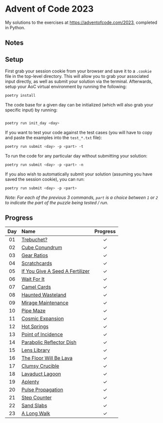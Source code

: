 # Advent of Code 2023

My solutions to the exercises at https://adventofcode.com/2023, completed in
Python.

## Notes

## Setup

First grab your session cookie from your browser and save it to a `.cookie` file in the
top-level directory. This will allow you to grab your associated input directly, as well
as submit your solution via the terminal. Afterwards, setup your AoC virtual environment
by running the following:

```bash
poetry install
```

The code base for a given day can be initialized (which will also grab your specific
input) by running:

```bash

poetry run init_day <day>
```

If you want to test your code against the test cases (you will have to
copy and paste the examples into the `test_*.txt` file):

```bash
poetry run submit <day> -p <part> -t
```

To run the code for any particular day without submitting your solution:

```bash
poetry run submit <day> -p <part> -n
```

If you also wish to automatically submit your solution (assuming you have saved the
session cookie), you can run:

```bash
poetry run submit <day> -p <part>
```

_Note: For each of the previous 3 commands, `part` is a choice between `1` or `2` to
indicate the part of the puzzle being tested / run._

## Progress

<!-- ✓ -->

| Day | Name                                                                   | Progress |
| :-: | :--------------------------------------------------------------------- | :------: |
| 01  | [Trebuchet?](https://adventofcode.com/2023/day/1)                      |    ✓     |
| 02  | [Cube Conundrum](https://adventofcode.com/2023/day/2)                  |    ✓     |
| 03  | [Gear Ratios](https://adventofcode.com/2023/day/3)                     |    ✓     |
| 04  | [Scratchcards](https://adventofcode.com/2023/day/4)                    |    ✓     |
| 05  | [If You Give A Seed A Fertilizer](https://adventofcode.com/2023/day/5) |    ✓     |
| 06  | [Wait For It](https://adventofcode.com/2023/day/6)                     |    ✓     |
| 07  | [Camel Cards](https://adventofcode.com/2023/day/7)                     |    ✓     |
| 08  | [Haunted Wasteland](https://adventofcode.com/2023/day/8)               |    ✓     |
| 09  | [Mirage Maintenance](https://adventofcode.com/2023/day/9)              |    ✓     |
| 10  | [Pipe Maze](https://adventofcode.com/2023/day/10)                      |    ✓     |
| 11  | [Cosmic Expansion](https://adventofcode.com/2023/day/11)               |    ✓     |
| 12  | [Hot Springs](https://adventofcode.com/2023/day/12)                    |    ✓     |
| 13  | [Point of Incidence](https://adventofcode.com/2023/day/13)             |    ✓     |
| 14  | [Parabolic Reflector Dish](https://adventofcode.com/2023/day/14)       |    ✓     |
| 15  | [Lens Library](https://adventofcode.com/2023/day/15)                   |    ✓     |
| 16  | [The Floor Will Be Lava](https://adventofcode.com/2023/day/16)         |    ✓     |
| 17  | [Clumsy Crucible](https://adventofcode.com/2023/day/17)                |    ✓     |
| 18  | [Lavaduct Lagoon](https://adventofcode.com/2023/day/18)                |    ✓     |
| 19  | [Aplenty](https://adventofcode.com/2023/day/19)                        |    ✓     |
| 20  | [Pulse Propagation](https://adventofcode.com/2023/day/20)              |    ✓     |
| 21  | [Step Counter](https://adventofcode.com/2023/day/21)                   |    ✓     |
| 22  | [Sand Slabs](https://adventofcode.com/2023/day/22)                     |    ✓     |
| 23  | [A Long Walk](https://adventofcode.com/2023/day/23)                    |    ✓     |
